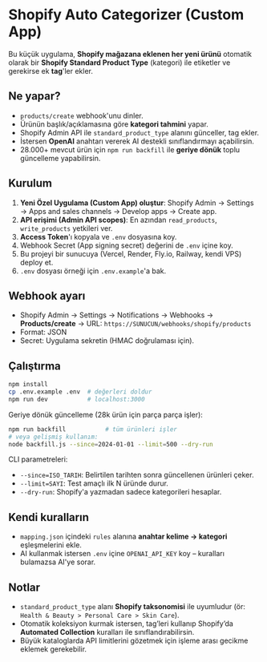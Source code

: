 # Shopify Auto Categorizer (Custom App)

Bu küçük uygulama, **Shopify mağazana eklenen her yeni ürünü** otomatik olarak bir **Shopify Standard Product Type** (kategori) ile etiketler ve gerekirse ek **tag**'ler ekler.

## Ne yapar?
- `products/create` webhook'unu dinler.
- Ürünün başlık/açıklamasına göre **kategori tahmini** yapar.
- Shopify Admin API ile `standard_product_type` alanını günceller, tag ekler.
- İstersen **OpenAI** anahtarı vererek AI destekli sınıflandırmayı açabilirsin.
- 28.000+ mevcut ürün için `npm run backfill` ile **geriye dönük** toplu güncelleme yapabilirsin.

## Kurulum
1. **Yeni Özel Uygulama (Custom App) oluştur**: Shopify Admin → Settings → Apps and sales channels → Develop apps → Create app.
2. **API erişimi (Admin API scopes)**: En azından `read_products`, `write_products` yetkileri ver.
3. **Access Token**'ı kopyala ve `.env` dosyasına koy.
4. Webhook Secret (App signing secret) değerini de `.env` içine koy.
5. Bu projeyi bir sunucuya (Vercel, Render, Fly.io, Railway, kendi VPS) deploy et.
6. `.env` dosyası örneği için `.env.example`'a bak.

## Webhook ayarı
- Shopify Admin → Settings → Notifications → Webhooks → **Products/create** → URL: `https://SUNUCUN/webhooks/shopify/products`
- Format: JSON
- Secret: Uygulama sekretin (HMAC doğrulaması için).

## Çalıştırma
```bash
npm install
cp .env.example .env  # değerleri doldur
npm run dev           # localhost:3000
```
Geriye dönük güncelleme (28k ürün için parça parça işler):
```bash
npm run backfill           # tüm ürünleri işler
# veya gelişmiş kullanım:
node backfill.js --since=2024-01-01 --limit=500 --dry-run
```

CLI parametreleri:
- `--since=ISO_TARIH`: Belirtilen tarihten sonra güncellenen ürünleri çeker.
- `--limit=SAYI`: Test amaçlı ilk N üründe durur.
- `--dry-run`: Shopify'a yazmadan sadece kategorileri hesaplar.

## Kendi kuralların
- `mapping.json` içindeki `rules` alanına **anahtar kelime → kategori** eşleşmelerini ekle.
- AI kullanmak istersen `.env` içine `OPENAI_API_KEY` koy – kuralları bulamazsa AI'ye sorar.

## Notlar
- `standard_product_type` alanı **Shopify taksonomisi** ile uyumludur (ör: `Health & Beauty > Personal Care > Skin Care`).
- Otomatik koleksiyon kurmak istersen, tag’leri kullanıp Shopify’da **Automated Collection** kuralları ile sınıflandırabilirsin.
- Büyük kataloglarda API limitlerini gözetmek için işleme arası gecikme eklemek gerekebilir.
